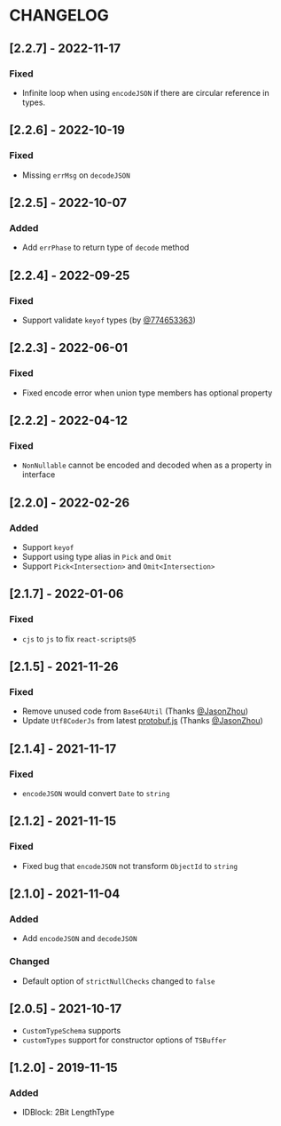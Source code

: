 # CHANGELOG

## [2.2.7] - 2022-11-17

### Fixed

- Infinite loop when using `encodeJSON` if there are circular reference in types.

## [2.2.6] - 2022-10-19

### Fixed

- Missing `errMsg` on `decodeJSON`

## [2.2.5] - 2022-10-07

### Added

- Add `errPhase` to return type of `decode` method

## [2.2.4] - 2022-09-25

### Fixed

- Support validate `keyof` types (by [@774653363](https://github.com/774653363))

## [2.2.3] - 2022-06-01

### Fixed

- Fixed encode error when union type members has optional property

## [2.2.2] - 2022-04-12

### Fixed

- `NonNullable` cannot be encoded and decoded when as a property in interface

## [2.2.0] - 2022-02-26

### Added

- Support `keyof`
- Support using type alias in `Pick` and `Omit`
- Support `Pick<Intersection>` and `Omit<Intersection>`

## [2.1.7] - 2022-01-06

### Fixed

- `cjs` to `js` to fix `react-scripts@5`

## [2.1.5] - 2021-11-26

### Fixed

- Remove unused code from `Base64Util` (Thanks [@JasonZhou](https://github.com/zzyss86))
- Update `Utf8CoderJs` from latest [protobuf.js](https://github.com/protobufjs/protobuf.js/blob/master/lib/utf8/index.js) (Thanks [@JasonZhou](https://github.com/zzyss86))

## [2.1.4] - 2021-11-17

### Fixed

- `encodeJSON` would convert `Date` to `string`

## [2.1.2] - 2021-11-15

### Fixed

- Fixed bug that `encodeJSON` not transform `ObjectId` to `string`

## [2.1.0] - 2021-11-04

### Added

- Add `encodeJSON` and `decodeJSON`

### Changed

- Default option of `strictNullChecks` changed to `false`

## [2.0.5] - 2021-10-17

- `CustomTypeSchema` supports
- `customTypes` support for constructor options of `TSBuffer`

## [1.2.0] - 2019-11-15

### Added

- IDBlock: 2Bit LengthType
